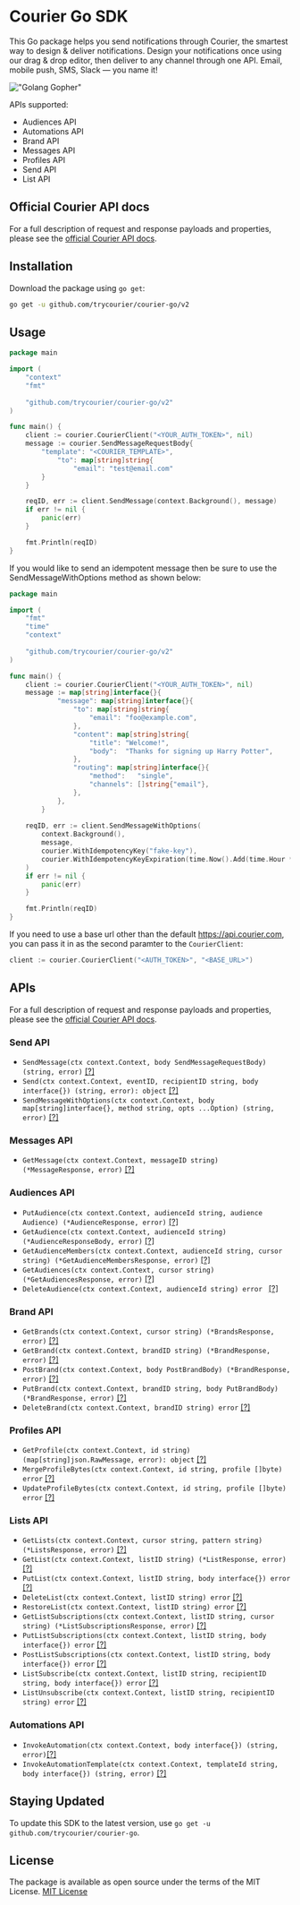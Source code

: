 # Courier Go SDK

This Go package helps you send notifications through Courier, the smartest way to design & deliver notifications. Design your notifications once using our drag & drop editor, then deliver to any channel through one API. Email, mobile push, SMS, Slack — you name it!

!["Golang Gopher"](https://blog.golang.org/gopher/gopher.png)

APIs supported:

- Audiences API
- Automations API
- Brand API
- Messages API
- Profiles API
- Send API
- List API

## Official Courier API docs

For a full description of request and response payloads and properties, please see the [official Courier API docs](https://docs.courier.com/reference).

## Installation

Download the package using `go get`:

```bash
go get -u github.com/trycourier/courier-go/v2
```

## Usage

```go
package main

import (
	"context"
	"fmt"
	
	"github.com/trycourier/courier-go/v2"
)

func main() {
	client := courier.CourierClient("<YOUR_AUTH_TOKEN>", nil)
	message := courier.SendMessageRequestBody{
		"template": "<COURIER_TEMPLATE>",
			"to": map[string]string{
				"email": "test@email.com"
		}
	}

	reqID, err := client.SendMessage(context.Background(), message)
	if err != nil {
		panic(err)
	}

	fmt.Println(reqID)
}
```

If you would like to send an idempotent message then be sure to use the SendMessageWithOptions method as shown below:

```go
package main

import (
	"fmt"
	"time"
	"context"
	
	"github.com/trycourier/courier-go/v2"
)

func main() {
	client := courier.CourierClient("<YOUR_AUTH_TOKEN>", nil)
	message := map[string]interface{}{
			"message": map[string]interface{}{
				"to": map[string]string{
					"email": "foo@example.com",
				},
				"content": map[string]string{
					"title": "Welcome!",
					"body":  "Thanks for signing up Harry Potter",
				},
				"routing": map[string]interface{}{
					"method":   "single",
					"channels": []string{"email"},
				},
			},
		}
	
	reqID, err := client.SendMessageWithOptions(
		context.Background(),
		message,
		courier.WithIdempotencyKey("fake-key"),
		courier.WithIdempotencyKeyExpiration(time.Now().Add(time.Hour * 30))
	)
	if err != nil {
		panic(err)
	}

	fmt.Println(reqID)
}
```

If you need to use a base url other than the default https://api.courier.com, you can pass it in as the second paramter to the `CourierClient`:

```go
client := courier.CourierClient("<AUTH_TOKEN>", "<BASE_URL>")
```

## APIs

For a full description of request and response payloads and properties, please see the [official Courier API docs](https://docs.courier.com/reference).

### Send API
* ```SendMessage(ctx context.Context, body SendMessageRequestBody) (string, error)``` [[?]](https://www.courier.com/docs/reference/send/message/)
* ```Send(ctx context.Context, eventID, recipientID string, body interface{}) (string, error): object``` [[?]](https://www.courier.com/docs/reference/send/message/)
* ```SendMessageWithOptions(ctx context.Context, body map[string]interface{}, method string, opts ...Option) (string, error)``` [[?]](https://www.courier.com/docs/reference/idempotent-requests/)

### Messages API

- `GetMessage(ctx context.Context, messageID string) (*MessageResponse, error)` [[?]](https://www.courier.com/docs/reference/messages/by-id/)

### Audiences API
- ```PutAudience(ctx context.Context, audienceId string, audience Audience) (*AudienceResponse, error)``` [[?]](https://www.courier.com/docs/reference/audiences/put/)
- ```GetAudience(ctx context.Context, audienceId string) (*AudienceResponseBody, error)``` [[?]](https://www.courier.com/docs/reference/audiences/by-id/)
- ```GetAudienceMembers(ctx context.Context, audienceId string, cursor string) (*GetAudienceMembersResponse, error)``` [[?]](https://www.courier.com/docs/reference/audiences/list-audience-members/)
- ```GetAudiences(ctx context.Context, cursor string) (*GetAudiencesResponse, error)``` [[?]](https://www.courier.com/docs/reference/audiences/list-audiences/)
- ```DeleteAudience(ctx context.Context, audienceId string) error ``` [[?]](https://www.courier.com/docs/reference/audiences/delete/)
### Brand API

- ```GetBrands(ctx context.Context, cursor string) (*BrandsResponse, error)``` [[?]](https://www.courier.com/docs/reference/brands/list/)
- ```GetBrand(ctx context.Context, brandID string) (*BrandResponse, error)``` [[?]](https://www.courier.com/docs/reference/brands/by-id/)
- ```PostBrand(ctx context.Context, body PostBrandBody) (*BrandResponse, error)``` [[?]](https://www.courier.com/docs/reference/brands/create/)
- ```PutBrand(ctx context.Context, brandID string, body PutBrandBody) (*BrandResponse, error)``` [[?]](https://www.courier.com/docs/reference/brands/replace/)
- ```DeleteBrand(ctx context.Context, brandID string) error``` [[?]](https://www.courier.com/docs/reference/brands/delete/)
### Profiles API

- `GetProfile(ctx context.Context, id string) (map[string]json.RawMessage, error): object` [[?]](https://docs.courier.com/reference/profiles-api#getprofilebyrecipientid)
- `MergeProfileBytes(ctx context.Context, id string, profile []byte) error` [[?]](https://docs.courier.com/reference/profiles-api#mergeprofilebyrecipientid)
- `UpdateProfileBytes(ctx context.Context, id string, profile []byte) error` [[?]](https://docs.courier.com/reference/profiles-api#patchprofilebyrecipientid)

### Lists API
- ```GetLists(ctx context.Context, cursor string, pattern string) (*ListsResponse, error)``` [[?]](https://www.courier.com/docs/reference/lists/list/)
- ```GetList(ctx context.Context, listID string) (*ListResponse, error)``` [[?]](https://www.courier.com/docs/reference/lists/by-id/)
- ```PutList(ctx context.Context, listID string, body interface{}) error``` [[?]](https://www.courier.com/docs/reference/lists/replace/)
- ```DeleteList(ctx context.Context, listID string) error``` [[?]](https://www.courier.com/docs/reference/lists/delete/)
- ```RestoreList(ctx context.Context, listID string) error``` [[?]](https://www.courier.com/docs/reference/lists/restore/)
- ```GetListSubscriptions(ctx context.Context, listID string, cursor string) (*ListSubscriptionsResponse, error)``` [[?]](https://www.courier.com/docs/reference/lists/subscriptions/)
- ```PutListSubscriptions(ctx context.Context, listID string, body interface{}) error``` [[?]](https://www.courier.com/docs/reference/lists/put-subscribe/)
- ```PostListSubscriptions(ctx context.Context, listID string, body interface{}) error``` [[?]](https://www.courier.com/docs/reference/lists/post-subscribe/)
- ```ListSubscribe(ctx context.Context, listID string, recipientID string, body interface{}) error``` [[?]](https://www.courier.com/docs/reference/lists/recipient-subscribe/)
- ```ListUnsubscribe(ctx context.Context, listID string, recipientID string) error``` [[?]](https://www.courier.com/docs/reference/lists/delete-subscription/)

### Automations API
- ```InvokeAutomation(ctx context.Context, body interface{}) (string, error)```[[?]](https://www.courier.com/docs/reference/automation/invoke/)
- ```InvokeAutomationTemplate(ctx context.Context, templateId string, body interface{}) (string, error)``` [[?]](https://www.courier.com/docs/reference/automation/invoke-template/)
## Staying Updated

To update this SDK to the latest version, use `go get -u github.com/trycourier/courier-go`.

## License

The package is available as open source under the terms of the MIT License.
[MIT License](http://www.opensource.org/licenses/mit-license.php)
